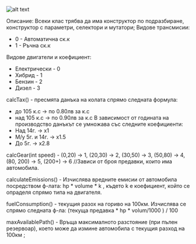 ![alt text][logo]

[logo]: https://github.com/NickyMateev/IS-Object-Oriented-Programming-2017/blob/master/HomeWork1/images/hw1.png "Task"



Описание:
Всеки клас трябва да има конструктор по подразбиране, конструктор с параметри, селектори и мутатори;
Видове трансмисии: 
- 0 - Автоматична ск.к
- 1 - Ръчна ск.к

Видове двигатели и коефициент:
- Електрически - 0
- Хибрид - 1
- Бензин - 2
- Дизел - 3
	
calcTax() - пресмята данъка на колата спрямо следната формула: 
- до 105 к.с -> по 0.80лв за к.с
- над 105 к.с -> по 0.90лв за к.с
В зависимост от годината на производство данъкът се умножава със следните коефициенти:
- Над 14г. -> х1
- М/у 5г. и 14г. -> х1.5
- До 5г.	-> х2.8

calcGear(int speed) -  (0,20) -> 1, (20,30) -> 2, (30,50) -> 3, (50,80) -> 4, (80, 200) -> 5, (200+) -> 6 	//Зависи от броя предавки, които има автомобила.

calculateEmissions() - Изчислява вредните емисии от автомобила посредством ф-лата: hp * volume * k , където k е коефициент, който се опраделя спрямо типа на двигателя. 

fuelConsumption() - текущия разох на гориво на 100км. Изчислява се спрямо следната ф-ла: 
(текуща предавка * hp * volum/1000 ) / 100

maxAvailablePath() - Връща максималното разстояние (при пълен резервоар), което може да измине автомобила с текущия разход на 100км ;
